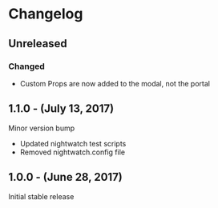 Changelog
=========

Unreleased
----------
### Changed
* Custom Props are now added to the modal, not the portal

1.1.0 - (July 13, 2017)
------------------
Minor version bump
* Updated nightwatch test scripts
* Removed nightwatch.config file

1.0.0 - (June 28, 2017)
------------------
Initial stable release
